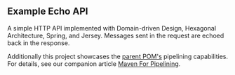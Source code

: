 ## Example Echo API
A simple HTTP API implemented with Domain-driven Design, Hexagonal Architecture, Spring, and Jersey. Messages sent in the request are echoed back in the response.

Additionally this project showcases the <a href="https://github.com/eonian-technologies/example-parent-pom">parent POM's</a> pipelining capabilities. For details, see our companion article <a href="https://medium.com/eonian-technologies/maven-for-pipelining-part-1-8b850d10a7ee" target="_blank">Maven For Pipelining</a>.